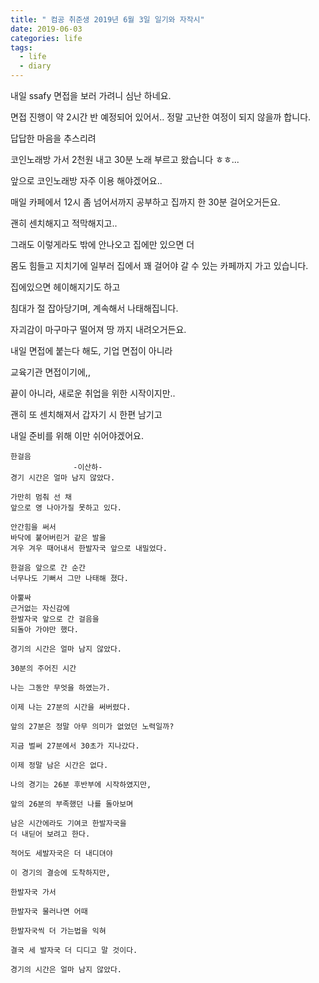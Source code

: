 ```yaml
---
title: " 컴공 취준생 2019년 6월 3일 일기와 자작시"
date: 2019-06-03
categories: life
tags: 
  - life
  - diary
---
```


내일 ssafy 면접을 보러 가려니 심난 하네요. 

면접 진행이 약 2시간 반 예정되어 있어서.. 정말 고난한 여정이 되지 않을까 합니다. 

답답한 마음을 추스리려

코인노래방 가서 2천원 내고 30분 노래 부르고 왔습니다 ㅎㅎ...

앞으로 코인노래방 자주 이용 해야겠어요..

매일 카페에서 12시 좀 넘어서까지 공부하고 집까지 한 30분 걸어오거든요.

괜히 센치해지고 적막해지고.. 

그래도 이렇게라도 밖에 안나오고 집에만 있으면 더 

몸도 힘들고 지치기에 일부러 집에서 꽤 걸어야 갈 수 있는 카페까지 가고 있습니다.

집에있으면 헤이해지기도 하고 

침대가 절 잡아당기며, 계속해서 나태해집니다. 

자괴감이 마구마구 떨어져 땅 까지 내려오거든요. 

내일 면접에 붙는다 해도, 기업 면접이 아니라

교육기관 면접이기에,,

끝이 아니라, 새로운 취업을 위한 시작이지만..

괜히 또 센치해져서 갑자기 시 한편 남기고

내일 준비를 위해 이만 쉬어야겠어요.




```
한걸음
              -이산하-
경기 시간은 얼마 남지 않았다. 

가만히 멈춰 선 채
앞으로 영 나아가질 못하고 있다.

안간힘을 써서 
바닥에 붙어버린거 같은 발을
겨우 겨우 때어내서 한발자국 앞으로 내밀었다. 

한걸음 앞으로 간 순간
너무나도 기뻐서 그만 나태해 졌다. 

아뿔싸 
근거없는 자신감에 
한발자국 앞으로 간 걸음을
되돌아 가야만 했다. 

경기의 시간은 얼마 남지 않았다. 

30분의 주어진 시간

나는 그동안 무엇을 하였는가. 

이제 나는 27분의 시간을 써버렸다. 

앞의 27분은 정말 아무 의미가 없었던 노력일까?

지금 벌써 27분에서 30초가 지나갔다. 

이제 정말 남은 시간은 없다. 

나의 경기는 26분 후반부에 시작하였지만,

앞의 26분의 부족했던 나를 돌아보며

남은 시간에라도 기여코 한발자국을 
더 내딛어 보려고 한다.

적어도 세발자국은 더 내디뎌야 

이 경기의 결승에 도착하지만,

한발자국 가서 

한발자국 물러나면 어때

한발자국씩 더 가는법을 익혀

결국 세 발자국 더 디디고 말 것이다. 

경기의 시간은 얼마 남지 않았다.

```
